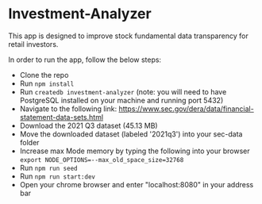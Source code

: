 # Investment-Analyzer

This app is designed to improve stock fundamental data transparency for retail investors.

In order to run the app, follow the below steps:

- Clone the repo
- Run `npm install`
- Run `createdb investment-analyzer` (note: you will need to have PostgreSQL installed on your machine and running port 5432)
- Navigate to the following link: https://www.sec.gov/dera/data/financial-statement-data-sets.html
- Download the 2021 Q3 dataset (45.13 MB)
- Move the downloaded dataset (labeled '2021q3') into your sec-data folder
- Increase max Mode memory by typing the following into your browser `export NODE_OPTIONS=--max_old_space_size=32768`
- Run `npm run seed`
- Run `npm run start:dev`
- Open your chrome browser and enter "localhost:8080" in your address bar



